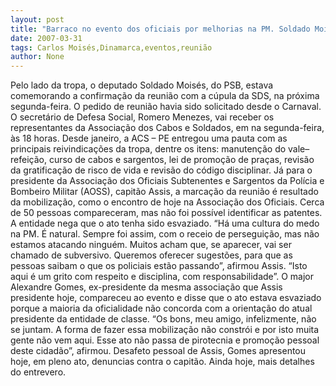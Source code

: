 ```yaml
---
layout: post
title: "Barraco no evento dos oficiais por melhorias na PM. Soldado Moisés marca reunião com a SDS"
date: 2007-03-31
tags: Carlos Moisés,Dinamarca,eventos,reunião
author: None
---
```

Pelo lado da tropa, o deputado Soldado Moisés, do PSB, estava comemorando a confirmação da reunião com a cúpula da SDS, na próxima segunda-feira. O pedido de reunião havia sido solicitado desde o Carnaval.
O secretário de Defesa Social, Romero Menezes, vai receber os representantes da Associação dos Cabos e Soldados, em na segunda-feira, às 18 horas.
Desde janeiro, a ACS – PE entregou uma pauta com as principais reivindicações da tropa, dentre os itens: manutenção do vale–refeição, curso de cabos e sargentos, lei de promoção de praças, revisão da gratificação de risco de vida e revisão do código disciplinar.
Já para o presidente da Associação dos Oficiais Subtenentes e Sargentos da Polícia e Bombeiro Militar (AOSS), capitão Assis, a marcação da reunião é resultado da mobilização, como o encontro de hoje na Associação dos Oficiais.
Cerca de 50 pessoas compareceram, mas não foi possível identificar as patentes. A entidade nega que o ato tenha sido esvaziado.
“Há uma cultura do medo na PM. É natural. Sempre foi assim, com o receio de perseguição, mas não estamos atacando ninguém. Muitos acham que, se aparecer, vai ser chamado de subversivo. Queremos oferecer sugestões, para que as pessoas saibam o que os policiais estão passando”, afirmou Assis. “Isto aqui é um grito com respeito e disciplina, com responsabilidade”.
O major Alexandre Gomes, ex-presidente da mesma associação que Assis presidente hoje, compareceu ao evento e disse que o ato estava esvaziado porque a maioria da oficialidade não concorda com a orientação do atual presidente da entidade de classe.
“Os bons, meu amigo, infelizmente, não se juntam. A forma de fazer essa mobilização não constrói e por isto muita gente não vem aqui. Esse ato não passa de pirotecnia e promoção pessoal deste cidadão”, afirmou.
Desafeto pessoal de Assis, Gomes apresentou hoje, em pleno ato, denuncias contra o capitão.
Ainda hoje, mais detalhes do entrevero. 